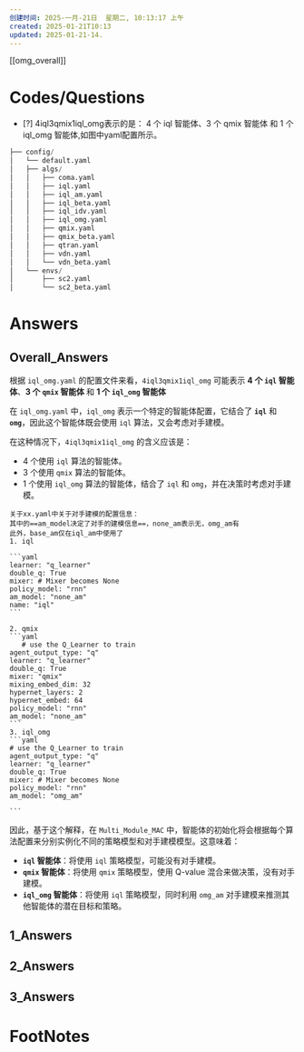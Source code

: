 ```yaml
---
创建时间: 2025-一月-21日  星期二, 10:13:17 上午
created: 2025-01-21T10:13
updated: 2025-01-21-14.
---
```

[[omg_overall]]



# Codes/Questions

- [?] 4iql3qmix1iql_omg表示的是： 4 个 iql 智能体、3 个 qmix 智能体 和 1 个 iql_omg 智能体,如图中yaml配置所示。


```python
├── config/
│   └── default.yaml
│   ├── algs/
│   │   ├── coma.yaml
│   │   ├── iql.yaml
│   │   ├── iql_am.yaml
│   │   ├── iql_beta.yaml
│   │   ├── iql_idv.yaml
│   │   ├── iql_omg.yaml
│   │   ├── qmix.yaml
│   │   ├── qmix_beta.yaml
│   │   ├── qtran.yaml
│   │   ├── vdn.yaml
│   │   └── vdn_beta.yaml
│   └── envs/
│       ├── sc2.yaml
│       └── sc2_beta.yaml
```


# Answers

## Overall_Answers
根据 `iql_omg.yaml` 的配置文件来看，`4iql3qmix1iql_omg` 可能表示 **4 个 `iql` 智能体**、**3 个 `qmix` 智能体** 和 **1 个 `iql_omg` 智能体**

在 `iql_omg.yaml` 中，`iql_omg` 表示一个特定的智能体配置，它结合了 **`iql`** 和 **`omg`**，因此这个智能体既会使用 `iql` 算法，又会考虑对手建模。

在这种情况下，`4iql3qmix1iql_omg` 的含义应该是：
- 4 个使用 `iql` 算法的智能体。
- 3 个使用 `qmix` 算法的智能体。
- 1 个使用 `iql_omg` 算法的智能体，结合了 `iql` 和 `omg`，并在决策时考虑对手建模。
````ad-seealso
关于xx.yaml中关于对手建模的配置信息：
其中的==am_model决定了对手的建模信息==，none_am表示无，omg_am有
此外，base_am仅在iql_am中使用了
1. iql
	
```yaml
learner: "q_learner"
double_q: True
mixer: # Mixer becomes None
policy_model: "rnn"
am_model: "none_am"
name: "iql"
```
	
2. qmix
```yaml
   # use the Q_Learner to train
agent_output_type: "q"
learner: "q_learner"
double_q: True
mixer: "qmix"
mixing_embed_dim: 32
hypernet_layers: 2
hypernet_embed: 64
policy_model: "rnn"
am_model: "none_am"
```
3. iql_omg
```yaml
# use the Q_Learner to train
agent_output_type: "q"
learner: "q_learner"
double_q: True
mixer: # Mixer becomes None
policy_model: "rnn"
am_model: "omg_am"

```

````
因此，基于这个解释，在 `Multi_Module_MAC` 中，智能体的初始化将会根据每个算法配置来分别实例化不同的策略模型和对手建模模型。这意味着：
- **`iql` 智能体**：将使用 `iql` 策略模型，可能没有对手建模。
- **`qmix` 智能体**：将使用 `qmix` 策略模型，使用 Q-value 混合来做决策，没有对手建模。
- **`iql_omg` 智能体**：将使用 `iql` 策略模型，同时利用 `omg_am` 对手建模来推测其他智能体的潜在目标和策略。


## 1_Answers


## 2_Answers


## 3_Answers




# FootNotes

